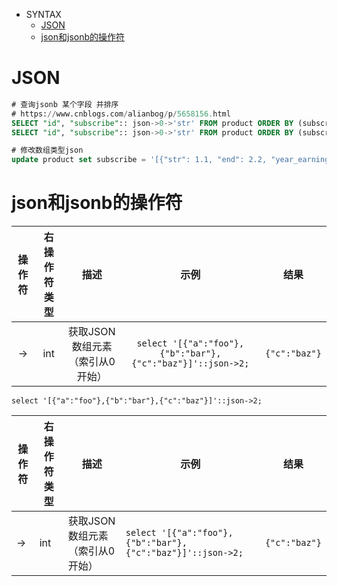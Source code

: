 * SYNTAX
    * [JSON](#JSON)
    * [json和jsonb的操作符](#OPERATOR)

# <a name="JSON">JSON</a>

```sql
# 查询jsonb 某个字段 并排序
# https://www.cnblogs.com/alianbog/p/5658156.html
SELECT "id", "subscribe":: json->0->'str' FROM product ORDER BY (subscribe->0->'str') desc;
SELECT "id", "subscribe":: json->0->'str' FROM product ORDER BY (subscribe->>'str') desc;

# 修改数组类型json
update product set subscribe = '[{"str": 1.1, "end": 2.2, "year_earnings_rate": 4.3, "commission": 4.4}]' where id='111';

```

# <a name="OPERATOR">json和jsonb的操作符</a>

|操作符|右操作符类型|描述|示例|结果|
|:---:|:---:|:---:|:---:|:---:|
|->|int|获取JSON数组元素（索引从0开始）|<pre>`select '[{"a":"foo"},{"b":"bar"},{"c":"baz"}]'::json->2;`</pre>|<pre>`{"c":"baz"}`</pre>|

<div class="highlight highlight-source-sql refined-github-linkified-code"><pre><code>select '[{"a":"foo"},{"b":"bar"},{"c":"baz"}]'::json->2;</code></pre><div>

<table class="table table-bordered table-striped table-condensed">  
    <thead>
        <tr>
            <th>操作符</th>
            <th>右操作符类型</th>
            <th>描述</th>
            <th>示例</th>
            <th>结果</th>
        </tr>
    </thead>
    <tr>  
        <td>-></td>  
        <td>int</td>  
        <td>获取JSON数组元素（索引从0开始）</td>
        <td>
            <pre><code>select '[{"a":"foo"},{"b":"bar"},{"c":"baz"}]'::json->2;</code></pre>
        </td>  
        <td><pre><code>{"c":"baz"}</code></pre></td>  
    </tr>
</table>  
